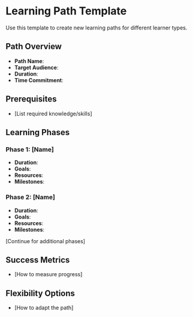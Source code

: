 # Learning Path Template

Use this template to create new learning paths for different learner types.

## Path Overview
- **Path Name**: 
- **Target Audience**: 
- **Duration**: 
- **Time Commitment**: 

## Prerequisites
- [List required knowledge/skills]

## Learning Phases
### Phase 1: [Name]
- **Duration**: 
- **Goals**: 
- **Resources**: 
- **Milestones**: 

### Phase 2: [Name]
- **Duration**: 
- **Goals**: 
- **Resources**: 
- **Milestones**: 

[Continue for additional phases]

## Success Metrics
- [How to measure progress]

## Flexibility Options
- [How to adapt the path]